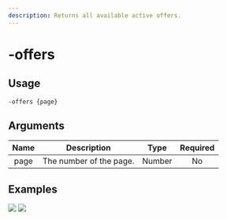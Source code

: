 ```yaml
---
description: Returns all available active offers.
---
```


# -offers

## Usage

```
-offers {page}
```

## Arguments

| Name | Description             | Type   | Required |
| :--: | :---------------------: | :----: | :------: |
| page | The number of the page. | Number | No       |

## Examples

![](https://user-images.githubusercontent.com/111157596/234334612-857232cd-40cc-4537-833a-78cfce9dcb39.png)
![](https://user-images.githubusercontent.com/111157596/234334650-c39f8066-d6d9-4639-ac37-e9fc8dc68d02.png)